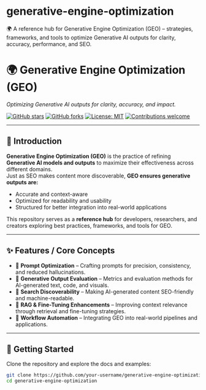 # generative-engine-optimization
🌍 A reference hub for Generative Engine Optimization (GEO) – strategies, frameworks, and tools to optimize Generative AI outputs for clarity, accuracy, performance, and SEO.

# 🌍 Generative Engine Optimization (GEO)
*Optimizing Generative AI outputs for clarity, accuracy, and impact.*

[![GitHub stars](https://img.shields.io/github/stars/your-username/generative-engine-optimization?style=social)](https://github.com/your-username/generative-engine-optimization/stargazers)
[![GitHub forks](https://img.shields.io/github/forks/your-username/generative-engine-optimization?style=social)](https://github.com/your-username/generative-engine-optimization/network/members)
[![License: MIT](https://img.shields.io/badge/License-MIT-blue.svg)](LICENSE)
[![Contributions welcome](https://img.shields.io/badge/Contributions-Welcome-brightgreen.svg)](#contribution-guidelines)

---

## 📌 Introduction
**Generative Engine Optimization (GEO)** is the practice of refining **Generative AI models and outputs** to maximize their effectiveness across different domains.  
Just as SEO makes content more discoverable, **GEO ensures generative outputs are:**
- Accurate and context-aware  
- Optimized for readability and usability  
- Structured for better integration into real-world applications  

This repository serves as a **reference hub** for developers, researchers, and creators exploring best practices, frameworks, and tools for GEO.

---

## ✨ Features / Core Concepts
- 🔹 **Prompt Optimization** – Crafting prompts for precision, consistency, and reduced hallucinations.  
- 🔹 **Generative Output Evaluation** – Metrics and evaluation methods for AI-generated text, code, and visuals.  
- 🔹 **Search Discoverability** – Making AI-generated content SEO-friendly and machine-readable.  
- 🔹 **RAG & Fine-Tuning Enhancements** – Improving context relevance through retrieval and fine-tuning strategies.  
- 🔹 **Workflow Automation** – Integrating GEO into real-world pipelines and applications.  

---

## 🚀 Getting Started
Clone the repository and explore the docs and examples:

```bash
git clone https://github.com/your-username/generative-engine-optimization.git
cd generative-engine-optimization
